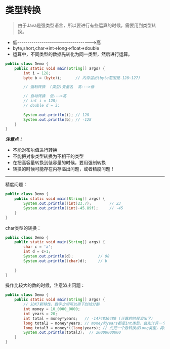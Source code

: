 # 类型转换
> 由于Java是强类型语言，所以要进行有些运算的时候，需要用到类型转换。

- 低------------------------------------>高
- byte,short,char->int->long->float->double
- 运算中，不同类型的数据先转化为同一类型，然后进行运算。

```java
public class Demo {
    public static void main(String[] args) {
        int i = 128;
        byte b = (byte)i;      // 内存溢出(byte范围是-128~127)

        // 强制转换  (类型)变量名  高--->低

        // 自动转换  低--->高
        // int i = 128; 
        // double d = i;
         
        System.out.println(i); // 128
        System.out.println(b); // -128
    }
}
```
***注意点：***
- 不能对布尔值进行转换
- 不能把对象类型转换为不相干的类型
- 在把高容量转换到低容量的时候，要用强制转换
- 转换的时候可能存在内存溢出问题，或者精度问题！

***
精度问题：

 ```java
 public class Demo {    
     public static void main(String[] args) {
         System.out.println((int)23.7);        // 23
         System.out.println((int)-45.89f);     // -45 
     }
 }
 ```
 char类型的转换： 
 ```java
 public class Demo {    
     public static void main(String[] args) {
         char c = 'a';
         int d = c+1;
         System.out.println(d);           // 98
         System.out.println((char)d);     // b
      
     }
 }
 ```
操作比较大的数的时候，注意溢出问题：
 ```java
 public class Demo {
     public static void main(String[] args) {
         // JDK7新特性，数字之间可以用下划线分割
         int money = 10_0000_0000;
         int years = 20;
         int total = money*years;   // -1474836480 (计算的时候溢出了)
         long total2 = money*years; // money和years都是int类型，会先计算一个int类型的值再转换成long，此时已经出现溢出问题。
         long total3 = money*((long)years); // 先把一个数转换成long类型，再计算。
         System.out.println(total3);  // 20000000000
     }  
 }
 ```
